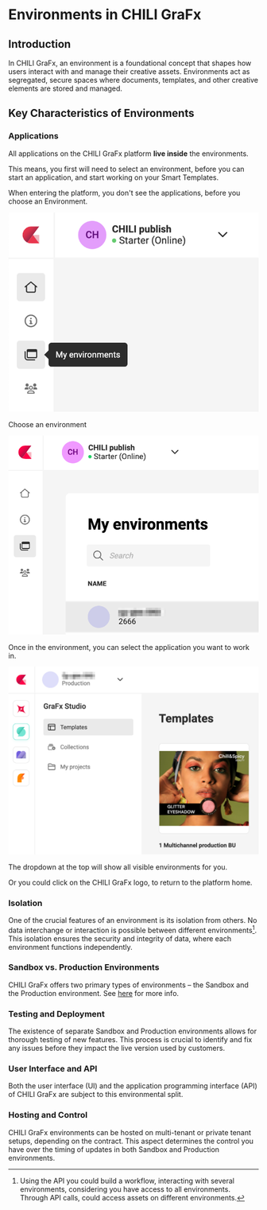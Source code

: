 # Environments in CHILI GraFx

## Introduction

In CHILI GraFx, an environment is a foundational concept that shapes how users interact with and manage their creative assets. Environments act as segregated, secure spaces where documents, templates, and other creative elements are stored and managed.

## Key Characteristics of Environments

### Applications

All applications on the CHILI GraFx platform **live inside** the environments.

This means, you first will need to select an environment, before you can start an application, and start working on your Smart Templates.

When entering the platform, you don't see the applications, before you choose an Environment.

![screenshotsmall](env1.png)

Choose an environment

![screenshotsmall](env2.png)

Once in the environment, you can select the application you want to work in.

![screenshotsmall](env3.png)

The dropdown at the top will show all visible environments for you.

Or you could click on the CHILI GraFx logo, to return to the platform home.

### Isolation

One of the crucial features of an environment is its isolation from others. No data interchange or interaction is possible between different environments[^1]. This isolation ensures the security and integrity of data, where each environment functions independently.

### Sandbox vs. Production Environments

CHILI GraFx offers two primary types of environments – the Sandbox and the Production environment. See [here](/CHILI-GraFx/concepts/sandbox/) for more info.

### Testing and Deployment

The existence of separate Sandbox and Production environments allows for thorough testing of new features. This process is crucial to identify and fix any issues before they impact the live version used by customers.

### User Interface and API

Both the user interface (UI) and the application programming interface (API) of CHILI GraFx are subject to this environmental split.

### Hosting and Control

CHILI GraFx environments can be hosted on multi-tenant or private tenant setups, depending on the contract. This aspect determines the control you have over the timing of updates in both Sandbox and Production environments.

[^1]: Using the API you could build a workflow, interacting with several environments, considering you have access to all environments. Through API calls, could access assets on different environments.
